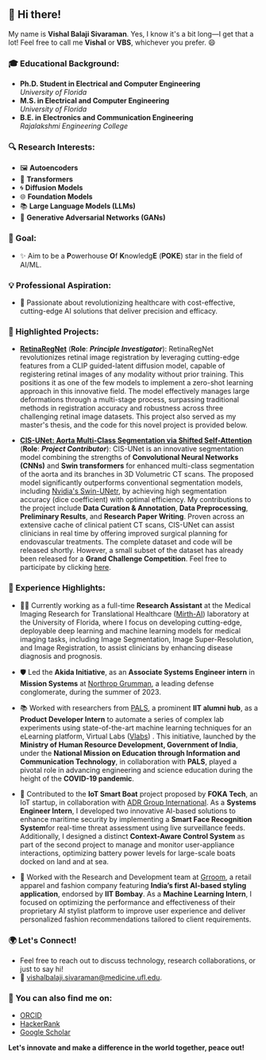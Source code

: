 ## 👋 Hi there!
My name is **Vishal Balaji Sivaraman**. Yes, I know it's a bit long—I get that a lot! Feel free to call me **Vishal** or **VBS**, whichever you prefer. 😄

### 🎓 Educational Background:
- **Ph.D. Student in Electrical and Computer Engineering**  
  _University of Florida_
- **M.S. in Electrical and Computer Engineering**  
  _University of Florida_
- **B.E. in Electronics and Communication Engineering**  
  _Rajalakshmi Engineering College_

### 🔍 Research Interests:
- 🖼️ **Autoencoders**
- 🤖 **Transformers**
- 🌀 **Diffusion Models**
- 🌐 **Foundation Models**
- 📚 **Large Language Models (LLMs)**
- 🔁 **Generative Adversarial Networks (GANs)**

### 🎯 Goal:
- ✨ Aim to be a **P**owerhouse **O**f **K**nowledg**E** (**POKE**) star in the field of AI/ML.

### 💡 Professional Aspiration:
- 🚀 Passionate about revolutionizing healthcare with cost-effective, cutting-edge AI solutions that deliver precision and efficacy.

### 🌟 Highlighted Projects:
- [**RetinaRegNet**](https://export.arxiv.org/abs/2404.16017) (**Role**: ***Principle Investigator***): RetinaRegNet revolutionizes retinal image registration by leveraging cutting-edge features from a CLIP guided-latent diffusion model, capable of registering retinal images of any modality without prior training. This positions it as one of the few models to implement a zero-shot learning approach in this innovative field. The model effectively manages large deformations through a multi-stage process, surpassing traditional methods in registration accuracy and robustness across three challenging retinal image datasets. This project also served as my master's thesis, and the code for this novel project is provided below.
 
- [**CIS-UNet: Aorta Multi-Class Segmentation via Shifted Self-Attention**](https://arxiv.org/abs/2401.13049) (**Role**: ***Project Contributor***): CIS-UNet is an innovative segmentation model combining the strengths of **Convolutional Neural Networks (CNNs)** and **Swin transformers** for enhanced multi-class segmentation of the aorta and its branches in 3D Volumetric CT scans. The proposed model significantly outperforms conventional segmentation models, including [Nvidia's Swin-UNetr](https://developer.nvidia.com/blog/novel-transformer-model-achieves-state-of-the-art-benchmarks-in-3d-medical-image-analysis/), by achieving high segmentation accuracy (dice coefficient) with optimal efficiency. My contributions to the project include **Data Curation & Annotation**, **Data Preprocessing**, **Preliminary Results**, and **Research Paper Writing**. Proven across an extensive cache of clinical patient CT scans, CIS-UNet can assist clinicians in real time by offering improved surgical planning for endovascular treatments. The complete dataset and code will be released shortly. However, a small subset of the dataset has already been released for a **Grand Challenge Competition**. Feel free to participate by clicking [here](https://aortaseg24.grand-challenge.org/).

  
### 💼 Experience Highlights:
- 👨‍🔬 Currently working as a full-time **Research Assistant** at the Medical Imaging Research for Translational Healthcare ([Mirth-AI](https://mirthai.medicine.ufl.edu/)) laboratory at the University of Florida, where I focus on developing cutting-edge, deployable deep learning and machine learning models for medical imaging tasks, including Image Segmentation, Image Super-Resolution, and Image Registration, to assist clinicians by enhancing disease diagnosis and prognosis.

- 🛡️ Led the **Akida Initiative**, as an **Associate Systems Engineer intern** in **Mission Systems** at [Northrop Grumman](https://www.northropgrumman.com/), a leading defense conglomerate, during the summer of 2023.

- 📚 Worked with researchers from [PALS](https://palspgm.com/), a prominent **IIT alumni hub**, as a **Product Developer Intern** to automate a series of complex lab experiments using state-of-the-art machine learning techniques for an eLearning platform, Virtual Labs ([Vlabs](https://palspgm.com/vlabs/)) . This initiative, launched by the **Ministry of Human Resource Development, Government of India**, under the **National Mission on Education through Information and Communication Technology**, in collaboration with **PALS**, played a pivotal role in advancing engineering and science education during the height of the **COVID-19 pandemic**.

- 🚢 Contributed to the **IoT Smart Boat** project proposed by **FOKA Tech**, an IoT startup, in collaboration with [ADR Group International](https://adrgrp.com/). As a **Systems Engineer Intern**, I developed two innovative AI-based solutions to enhance maritime security by implementing a **Smart Face Recognition System**for real-time threat assessment using live surveillance feeds. Additionally, I designed a distinct **Context-Aware Control System** as part of the second project to manage and monitor user-appliance interactions, optimizing battery power levels for large-scale boats docked on land and at sea.

- 👗 Worked with the Research and Development team at [Grroom](https://grroom.in/), a retail apparel and fashion company featuring **India’s first AI-based styling application**, endorsed by **IIT Bombay**. As a **Machine Learning Intern**, I focused on optimizing the performance and effectiveness of their proprietary AI stylist platform to improve user experience and deliver personalized fashion recommendations tailored to client requirements.
  

### 🌍 Let's Connect!
- Feel free to reach out to discuss technology, research collaborations, or just to say hi!
- 📧 vishalbalaji.sivaraman@medicine.ufl.edu.
### 📱 You can also find me on:
- [ORCID](https://orcid.org/0000-0002-6807-3957)
- [HackerRank](https://www.hackerrank.com/profile/vi_sivaraman)
- [Google Scholar](https://scholar.google.com/citations?user=l60AN2gAAAAJ&hl=en)

**Let's innovate and make a difference in the world together, peace out!**
